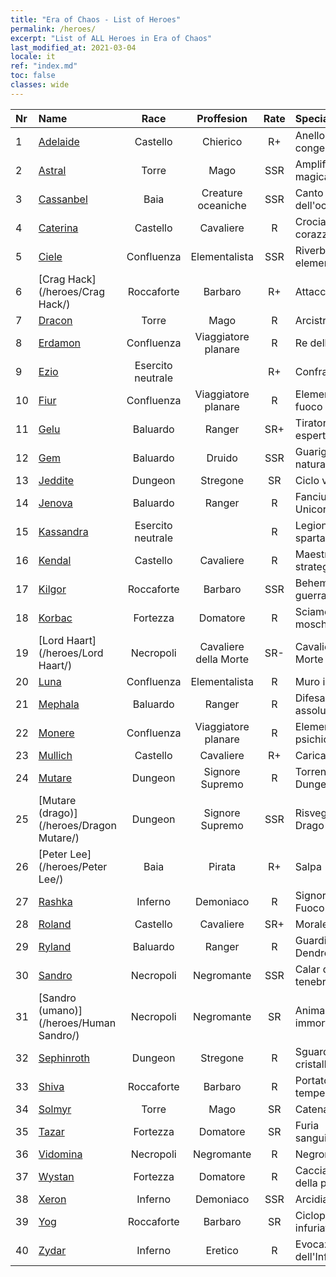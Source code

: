 ```yaml
---
title: "Era of Chaos - List of Heroes"
permalink: /heroes/
excerpt: "List of ALL Heroes in Era of Chaos"
last_modified_at: 2021-03-04
locale: it
ref: "index.md"
toc: false
classes: wide
---
```

  | Nr |    Name    |  Race   |  Proffesion   |  Rate  |    Specialty     |
  |:---|:-----------|:-------:|:-------------:|:------:|:-----------------|
  | 1 | [Adelaide](/heroes/Adelaide/) | Castello | Chierico | R+ |  Anello congelante  |
  | 2 | [Astral](/heroes/Astral/) | Torre | Mago | SSR |  Amplificazione magica  |
  | 3 | [Cassanbel](/heroes/Cassanbel/) | Baia | Creature oceaniche | SSR |  Canto dell'oceano  |
  | 4 | [Caterina](/heroes/Catherine/) | Castello | Cavaliere | R |  Crociato corazzato  |
  | 5 | [Ciele](/heroes/Ciele/) | Confluenza | Elementalista | SSR |  Riverbero elementale  |
  | 6 | [Crag Hack](/heroes/Crag Hack/) | Roccaforte | Barbaro | R+ |  Attacco  |
  | 7 | [Dracon](/heroes/Dracon/) | Torre | Mago | R |  Arcistregone  |
  | 8 | [Erdamon](/heroes/Erdamon/) | Confluenza | Viaggiatore planare | R |  Re delle Rocce  |
  | 9 | [Ezio](/heroes/Ezio/) | Esercito neutrale |  | R+ |  Confraternita  |
  | 10 | [Fiur](/heroes/Fiur/) | Confluenza | Viaggiatore planare | R |  Elementale del fuoco  |
  | 11 | [Gelu](/heroes/Gelu/) | Baluardo | Ranger | SR+ |  Tiratore esperto  |
  | 12 | [Gem](/heroes/Gem/) | Baluardo | Druido | SSR |  Guarigione naturale  |
  | 13 | [Jeddite](/heroes/Jeddite/) | Dungeon | Stregone | SR |  Ciclo vitale  |
  | 14 | [Jenova](/heroes/Jenova/) | Baluardo | Ranger | R |  Fanciulla degli Unicorni  |
  | 15 | [Kassandra](/heroes/Kassandra/) | Esercito neutrale |  | R |  Legione spartana  |
  | 16 | [Kendal](/heroes/Kendal/) | Castello | Cavaliere | R |  Maestro stratega  |
  | 17 | [Kilgor](/heroes/Kilgor/) | Roccaforte | Barbaro | SSR |  Behemoth da guerra  |
  | 18 | [Korbac](/heroes/Korbac/) | Fortezza | Domatore | R |  Sciame di mosche  |
  | 19 | [Lord Haart](/heroes/Lord Haart/) | Necropoli | Cavaliere della Morte | SR- |  Cavaliere della Morte  |
  | 20 | [Luna](/heroes/Luna/) | Confluenza | Elementalista | R |  Muro infernale  |
  | 21 | [Mephala](/heroes/Mephala/) | Baluardo | Ranger | R |  Difesa assoluta  |
  | 22 | [Monere](/heroes/Monere/) | Confluenza | Viaggiatore planare | R |  Elementale psichico  |
  | 23 | [Mullich](/heroes/Mullich/) | Castello | Cavaliere | R+ |  Carica  |
  | 24 | [Mutare](/heroes/Mutare/) | Dungeon | Signore Supremo | R |  Torrente del Dungeon  |
  | 25 | [Mutare (drago)](/heroes/Dragon Mutare/) | Dungeon | Signore Supremo | SSR |  Risveglio del Drago  |
  | 26 | [Peter Lee](/heroes/Peter Lee/) | Baia | Pirata | R+ |  Salpa  |
  | 27 | [Rashka](/heroes/Rashka/) | Inferno | Demoniaco | R |  Signore del Fuoco  |
  | 28 | [Roland](/heroes/Roland/) | Castello | Cavaliere | SR+ |  Morale elevato  |
  | 29 | [Ryland](/heroes/Ryland/) | Baluardo | Ranger | R |  Guardia Dendroide  |
  | 30 | [Sandro](/heroes/Sandro/) | Necropoli | Negromante | SSR |  Calar delle tenebre  |
  | 31 | [Sandro (umano)](/heroes/Human Sandro/) | Necropoli | Negromante | SR |  Anima immortale  |
  | 32 | [Sephinroth](/heroes/Sephinroth/) | Dungeon | Stregone | R |  Sguardo cristallizzante  |
  | 33 | [Shiva](/heroes/Shiva/) | Roccaforte | Barbaro | R |  Portatore di tempeste  |
  | 34 | [Solmyr](/heroes/Solmyr/) | Torre | Mago | SR |  Catena di luce  |
  | 35 | [Tazar](/heroes/Tazar/) | Fortezza | Domatore | SR |  Furia sanguinaria  |
  | 36 | [Vidomina](/heroes/Vidomina/) | Necropoli | Negromante | R |  Negromante  |
  | 37 | [Wystan](/heroes/Wystan/) | Fortezza | Domatore | R |  Cacciatore della palude  |
  | 38 | [Xeron](/heroes/Xeron/) | Inferno | Demoniaco | SSR |  Arcidiavolo  |
  | 39 | [Yog](/heroes/Yog/) | Roccaforte | Barbaro | SR |  Ciclope infuriato  |
  | 40 | [Zydar](/heroes/Zydar/) | Inferno | Eretico | R |  Evocazione dell'Inferno  |
